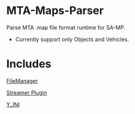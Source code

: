 # MTA-Maps-Parser
Parse MTA .map file format runtime for SA-MP.

- Currently support only Objects and Vehicles.

# Includes

[FileManager](https://github.com/JaTochNietDan/SA-MP-FileManager)

[Streamer Plugin](https://github.com/samp-incognito/samp-streamer-plugin)

[Y_INI](https://github.com/pawn-lang/YSI-Includes)

